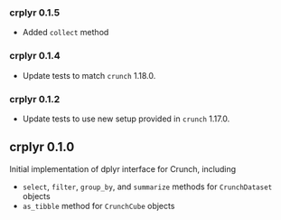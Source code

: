 ### crplyr 0.1.5
* Added `collect` method

### crplyr 0.1.4

* Update tests to match `crunch` 1.18.0.

### crplyr 0.1.2

* Update tests to use new setup provided in `crunch` 1.17.0.

## crplyr 0.1.0

Initial implementation of dplyr interface for Crunch, including

* `select`, `filter`, `group_by`, and `summarize` methods for `CrunchDataset` objects
* `as_tibble` method for `CrunchCube` objects
